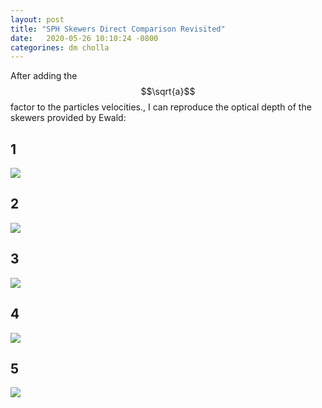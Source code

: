 ```yaml
---
layout: post
title: "SPH Skewers Direct Comparison Revisited"
date:   2020-05-26 10:10:24 -0800
categorines: dm cholla
---
```



After adding the $$\sqrt{a}$$ factor to the particles velocities., I can reproduce the optical depth of the skewers provided by Ewald:

## 1
<img src="{{ site.url }}assets/images/skewer_0_12_1.png">

## 2
<img src="{{ site.url }}assets/images/skewer_1_12_1.png">


## 3
<img src="{{ site.url }}assets/images/skewer_2_12_1.png">


## 4
<img src="{{ site.url }}assets/images/skewer_3_12_1.png">

## 5
<img src="{{ site.url }}assets/images/skewer_5_12_1.png">

